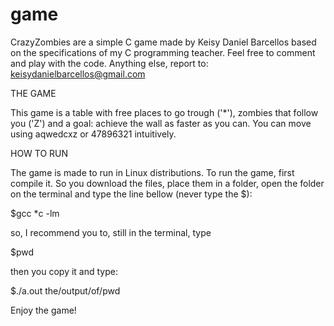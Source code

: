 # game
CrazyZombies are a simple C game made by Keisy Daniel Barcellos based on the specifications of my C programming teacher.
Feel free to comment and play with the code.
Anything else, report to: keisydanielbarcellos@gmail.com

THE GAME

This game is a table with free places to go trough ('*'),
zombies that follow you ('Z') and
a goal: achieve the wall as faster as you can.
You can move using aqwedcxz or 47896321 intuitively. 

HOW TO RUN

The game is made to run in Linux distributions.
To run the game, first compile it. So you download the files, 
place them in a folder, open the folder on the terminal and
type the line bellow (never type the $):

$gcc *c -lm

so, I recommend you to, still in the terminal, type 

$pwd

then you copy it and type:

$./a.out the/output/of/pwd

Enjoy the game!

